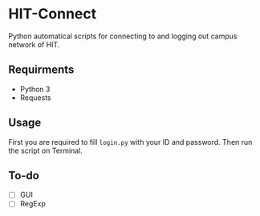 # HIT-Connect
Python automatical scripts for connecting to and logging out campus network of HIT.

## Requirments
- Python 3
- Requests

## Usage
First you are required to fill `login.py` with your ID and password. Then run the script on Terminal.

## To-do
- [ ] GUI
- [ ] RegExp
